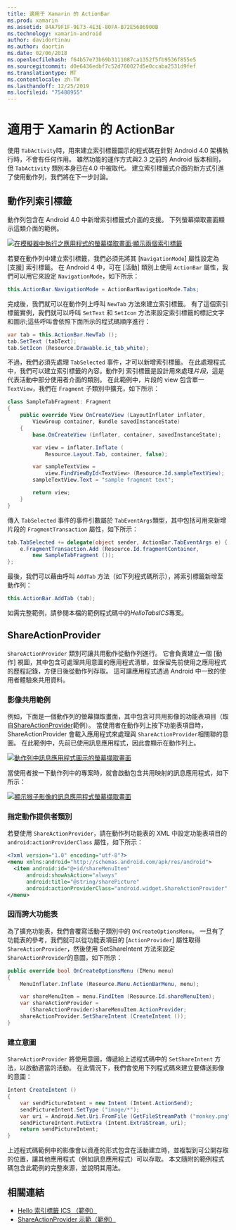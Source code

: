 ```yaml
---
title: 適用于 Xamarin 的 ActionBar
ms.prod: xamarin
ms.assetid: 84A79F1F-9E73-4E3E-80FA-B72E5686900B
ms.technology: xamarin-android
author: davidortinau
ms.author: daortin
ms.date: 02/06/2018
ms.openlocfilehash: f64b57e73b69b3111087ca1352f5fb9536f855e5
ms.sourcegitcommit: d0e6436edbf7c52d760027d5e0ccaba2531d9fef
ms.translationtype: MT
ms.contentlocale: zh-TW
ms.lasthandoff: 12/25/2019
ms.locfileid: "75488955"
---
```

# <a name="actionbar-for-xamarinandroid"></a>適用于 Xamarin 的 ActionBar

使用 `TabActivity`時，用來建立索引標籤圖示的程式碼在針對 Android 4.0 架構執行時，不會有任何作用。 雖然功能的運作方式與2.3 之前的 Android 版本相同，但 `TabActivity` 類別本身已在4.0 中被取代。 建立索引標籤式介面的新方式引進了使用動作列，我們將在下一步討論。

## <a name="action-bar-tabs"></a>動作列索引標籤

動作列包含在 Android 4.0 中新增索引標籤式介面的支援。
下列螢幕擷取畫面顯示這類介面的範例。

[![在模擬器中執行之應用程式的螢幕擷取畫面;顯示兩個索引標籤](action-bar-images/25-actionbartabs.png)](action-bar-images/25-actionbartabs.png#lightbox)

若要在動作列中建立索引標籤，我們必須先將其 [`NavigationMode`] 屬性設定為 [支援] 索引標籤。 在 Android 4 中，可在 [活動] 類別上使用 `ActionBar` 屬性，我們可以用它來設定 `NavigationMode`，如下所示：

```csharp
this.ActionBar.NavigationMode = ActionBarNavigationMode.Tabs;
```

完成後，我們就可以在動作列上呼叫 `NewTab` 方法來建立索引標籤。 有了這個索引標籤實例，我們就可以呼叫 `SetText` 和 `SetIcon` 方法來設定索引標籤的標記文字和圖示;這些呼叫會依照下面所示的程式碼順序進行：

```csharp
var tab = this.ActionBar.NewTab ();
tab.SetText (tabText);
tab.SetIcon (Resource.Drawable.ic_tab_white);
```

不過，我們必須先處理 `TabSelected` 事件，才可以新增索引標籤。 在此處理程式中，我們可以建立索引標籤的內容。動作列 索引標籤是設計用來處理*片段*，這是代表活動中部分使用者介面的類別。 在此範例中，片段的 view 包含單一 `TextView`，我們在 `Fragment` 子類別中擴充，如下所示：

```csharp
class SampleTabFragment: Fragment
{           
    public override View OnCreateView (LayoutInflater inflater,
        ViewGroup container, Bundle savedInstanceState)
    {
        base.OnCreateView (inflater, container, savedInstanceState);

        var view = inflater.Inflate (
            Resource.Layout.Tab, container, false);

        var sampleTextView =
            view.FindViewById<TextView> (Resource.Id.sampleTextView);            
        sampleTextView.Text = "sample fragment text";

        return view;
    }
}
```

傳入 `TabSelected` 事件的事件引數屬於 `TabEventArgs`類型，其中包括可用來新增片段的 `FragmentTransaction` 屬性，如下所示：

```csharp
tab.TabSelected += delegate(object sender, ActionBar.TabEventArgs e) {             
    e.FragmentTransaction.Add (Resource.Id.fragmentContainer,
        new SampleTabFragment ());
};
```

最後，我們可以藉由呼叫 `AddTab` 方法（如下列程式碼所示），將索引標籤新增至動作列：

```csharp
this.ActionBar.AddTab (tab);
```

如需完整範例，請參閱本檔的範例程式碼中的*HelloTabsICS*專案。

## <a name="shareactionprovider"></a>ShareActionProvider

`ShareActionProvider` 類別可讓共用動作從動作列進行。 它會負責建立一個 [動作] 視圖，其中包含可處理共用意圖的應用程式清單，並保留先前使用之應用程式的歷程記錄，方便日後從動作列存取。 這可讓應用程式透過 Android 中一致的使用者體驗來共用資料。

### <a name="image-sharing-example"></a>影像共用範例

例如，下面是一個動作列的螢幕擷取畫面，其中包含可共用影像的功能表項目（取自[ShareActionProvider](https://docs.microsoft.com/samples/xamarin/monodroid-samples/shareactionproviderdemo)範例）。 當使用者在動作列上按下功能表項目時，ShareActionProvider 會載入應用程式來處理與 `ShareActionProvider`相關聯的意圖。 在此範例中，先前已使用訊息應用程式，因此會顯示在動作列上。

[![動作列中訊息應用程式圖示的螢幕擷取畫面](action-bar-images/09-shareactionprovider.png)](action-bar-images/09-shareactionprovider.png#lightbox)

當使用者按一下動作列中的專案時，就會啟動包含共用映射的訊息應用程式，如下所示：

[![顯示猴子影像的訊息應用程式螢幕擷取畫面](action-bar-images/10-messagewithimage.png)](action-bar-images/10-messagewithimage.png#lightbox)

### <a name="specifying-the-action-provider-class"></a>指定動作提供者類別

若要使用 `ShareActionProvider`，請在動作列功能表的 XML 中設定功能表項目的 `android:actionProviderClass` 屬性，如下所示：

```xml
<?xml version="1.0" encoding="utf-8"?>
<menu xmlns:android="http://schemas.android.com/apk/res/android">
  <item android:id="@+id/shareMenuItem"
      android:showAsAction="always"
      android:title="@string/sharePicture"
      android:actionProviderClass="android.widget.ShareActionProvider" />
</menu>
```

### <a name="inflating-the-menu"></a>因而誇大功能表

為了擴充功能表，我們會覆寫活動子類別中的 `OnCreateOptionsMenu`。 一旦有了功能表的參考，我們就可以從功能表項目的 [`ActionProvider`] 屬性取得 `ShareActionProvider`，然後使用 SetShareIntent 方法來設定 `ShareActionProvider`的意圖，如下所示：

```csharp
public override bool OnCreateOptionsMenu (IMenu menu)
{
    MenuInflater.Inflate (Resource.Menu.ActionBarMenu, menu);       

    var shareMenuItem = menu.FindItem (Resource.Id.shareMenuItem);           
    var shareActionProvider =
       (ShareActionProvider)shareMenuItem.ActionProvider;
    shareActionProvider.SetShareIntent (CreateIntent ());
}
```

### <a name="creating-the-intent"></a>建立意圖

`ShareActionProvider` 將使用意圖，傳遞給上述程式碼中的 `SetShareIntent` 方法，以啟動適當的活動。 在此情況下，我們會使用下列程式碼來建立要傳送影像的意圖：

```csharp
Intent CreateIntent ()
{  
    var sendPictureIntent = new Intent (Intent.ActionSend);
    sendPictureIntent.SetType ("image/*");
    var uri = Android.Net.Uri.FromFile (GetFileStreamPath ("monkey.png"));          
    sendPictureIntent.PutExtra (Intent.ExtraStream, uri);
    return sendPictureIntent;
}
```

上述程式碼範例中的影像會以資產的形式包含在活動建立時，並複製到可公開存取的位置，讓其他應用程式（例如訊息應用程式）可以存取。 本文隨附的範例程式碼包含此範例的完整來源，並說明其用法。

## <a name="related-links"></a>相關連結

- [Hello 索引標籤 ICS （範例）](https://docs.microsoft.com/samples/xamarin/monodroid-samples/hellotabsics)
- [ShareActionProvider 示範（範例）](https://docs.microsoft.com/samples/xamarin/monodroid-samples/shareactionproviderdemo)
